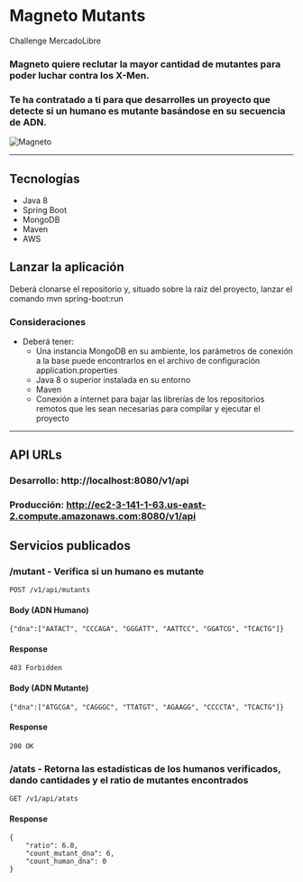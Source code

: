 # __Magneto Mutants__
Challenge MercadoLibre

### Magneto quiere reclutar la mayor cantidad de mutantes para poder luchar contra los X-Men.
### Te ha contratado a ti para que desarrolles un proyecto que detecte si un humano es mutante basándose en su secuencia de ADN.

<img style="display:block; margin: 0 auto;" alt="Magneto" src="https://user-images.githubusercontent.com/58950018/115470578-ef1e9c00-a20c-11eb-974d-810d81e114d0.png">

---

## __Tecnologías__
- Java 8
- Spring Boot
- MongoDB
- Maven
- AWS

## __Lanzar la aplicación__
Deberá clonarse el repositorio y, situado sobre la raíz del proyecto, lanzar el comando mvn spring-boot:run

### Consideraciones
- Deberá tener:
  - Una instancia MongoDB en su ambiente, los parámetros de conexión a la base puede encontrarlos en el archivo de configuración application.properties
  - Java 8 o superior instalada en su entorno
  - Maven
  - Conexión a internet para bajar las librerías de los repositorios remotos que les sean necesarias para compilar y ejecutar el proyecto

---

## __API URLs__

### Desarrollo: http://localhost:8080/v1/api
### Producción: http://ec2-3-141-1-63.us-east-2.compute.amazonaws.com:8080/v1/api

## __Servicios publicados__

### /mutant - Verifica si un humano es mutante

``` 
POST /v1/api/mutants 
```
#### Body (ADN Humano)
```
{"dna":["AATACT", "CCCAGA", "GGGATT", "AATTCC", "GGATCG", "TCACTG"]}
```
#### Response
``` 
403 Forbidden 
```

#### Body (ADN Mutante)
```
{"dna":["ATGCGA", "CAGGGC", "TTATGT", "AGAAGG", "CCCCTA", "TCACTG"]}
```
#### Response
``` 
200 OK 
```

### /atats - Retorna las estadísticas de los humanos verificados, dando cantidades y el ratio de mutantes encontrados
``` 
GET /v1/api/atats 
``` 

#### Response
``` 
{
    "ratio": 6.0,
    "count_mutant_dna": 6,
    "count_human_dna": 0
}
```
